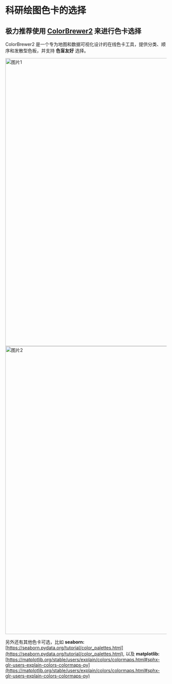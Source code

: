# 科研绘图色卡的选择

## 极力推荐使用 [ColorBrewer2](https://colorbrewer2.org/) 来进行色卡选择

ColorBrewer2 是一个专为地图和数据可视化设计的在线色卡工具，提供分类、顺序和发散型色板，并支持 **色盲友好** 选择。

<img width="900" alt="图片1" src="https://github.com/user-attachments/assets/4494313e-d993-4b65-a47d-f7e60ea558ba" />

<img width="900" alt="图片2" src="https://github.com/user-attachments/assets/31cd9052-b64b-482d-98de-48cf747e24e5" />

另外还有其他色卡可选，比如 **seaborn:** [https://seaborn.pydata.org/tutorial/color_palettes.html](https://seaborn.pydata.org/tutorial/color_palettes.html),
以及 **matplotlib:** [https://matplotlib.org/stable/users/explain/colors/colormaps.html#sphx-glr-users-explain-colors-colormaps-py](https://matplotlib.org/stable/users/explain/colors/colormaps.html#sphx-glr-users-explain-colors-colormaps-py)

